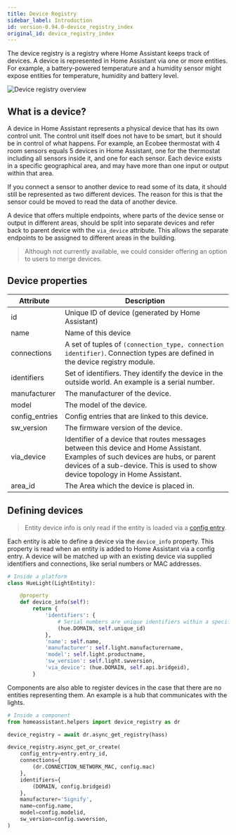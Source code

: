 ```yaml
---
title: Device Registry
sidebar_label: Introduction
id: version-0.94.0-device_registry_index
original_id: device_registry_index
---
```


The device registry is a registry where Home Assistant keeps track of devices. A device is represented in Home Assistant via one or more entities. For example, a battery-powered temperature and a humidity sensor might expose entities for temperature, humidity and battery level.

<img
  src='/img/en/device_registry/overview.png'
  alt='Device registry overview'
/>

## What is a device?

A device in Home Assistant represents a physical device that has its own control unit. The control unit itself does not have to be smart, but it should be in control of what happens. For example, an Ecobee thermostat with 4 room sensors equals 5 devices in Home Assistant, one for the thermostat including all sensors inside it, and one for each sensor. Each device exists in a specific geographical area, and may have more than one input or output within that area.

If you connect a sensor to another device to read some of its data, it should still be represented as two different devices. The reason for this is that the sensor could be moved to read the data of another device.

A device that offers multiple endpoints, where parts of the device sense or output in different areas, should be split into separate devices and refer back to parent device with the `via_device` attribute. This allows the separate endpoints to be assigned to different areas in the building.

> Although not currently available, we could consider offering an option to users to merge devices.

## Device properties

| Attribute | Description |
| --------- | ----------- |
| id | Unique ID of device (generated by Home Assistant)
| name | Name of this device
| connections | A set of tuples of `(connection_type, connection identifier)`. Connection types are defined in the device registry module.
| identifiers | Set of identifiers. They identify the device in the outside world. An example is a serial number.
| manufacturer | The manufacturer of the device.
| model | The model of the device.
| config_entries | Config entries that are linked to this device.
| sw_version | The firmware version of the device.
| via_device | Identifier of a device that routes messages between this device and Home Assistant. Examples of such devices are hubs, or parent devices of a sub-device. This is used to show device topology in Home Assistant.
| area_id | The Area which the device is placed in.

## Defining devices

> Entity device info is only read if the entity is loaded via a [config entry](config_entries_index.md).

Each entity is able to define a device via the `device_info` property. This property is read when an entity is added to Home Assistant via a config entry. A device will be matched up with an existing device via supplied identifiers and connections, like serial numbers or MAC addresses.

```python
# Inside a platform
class HueLight(LightEntity):

    @property
    def device_info(self):
        return {
            'identifiers': {
                # Serial numbers are unique identifiers within a specific domain
                (hue.DOMAIN, self.unique_id)
            },
            'name': self.name,
            'manufacturer': self.light.manufacturername,
            'model': self.light.productname,
            'sw_version': self.light.swversion,
            'via_device': (hue.DOMAIN, self.api.bridgeid),
        }

```

Components are also able to register devices in the case that there are no entities representing them. An example is a hub that communicates with the lights.

```python
# Inside a component
from homeassistant.helpers import device_registry as dr

device_registry = await dr.async_get_registry(hass)

device_registry.async_get_or_create(
    config_entry=entry.entry_id,
    connections={
        (dr.CONNECTION_NETWORK_MAC, config.mac)
    },
    identifiers={
        (DOMAIN, config.bridgeid)
    },
    manufacturer='Signify',
    name=config.name,
    model=config.modelid,
    sw_version=config.swversion,
)
```
